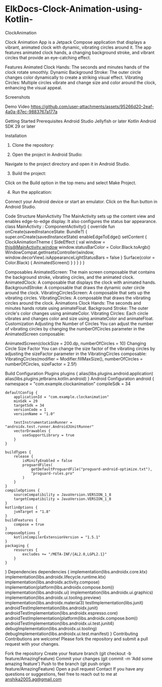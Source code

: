 # ElkDocs-Clock-Animation-using-Kotlin-
ClockAnimation

Clock Animation App is a Jetpack Compose application that displays a vibrant, animated clock with dynamic, vibrating circles around it. The app features animated clock hands, a changing background stroke, and vibrant circles that provide an eye-catching effect.

Features
Animated Clock Hands: The seconds and minutes hands of the clock rotate smoothly.
Dynamic Background Stroke: The outer circle changes color dynamically to create a striking visual effect.
Vibrating Circles: Multiple circles vibrate and change size and color around the clock, enhancing the visual appeal.

Screenshots

Demo Video
https://github.com/user-attachments/assets/95266d20-2eaf-4a0a-87ec-9883767a177a

Getting Started
Prerequisites
Android Studio Jellyfish or later
Kotlin
Android SDK 29 or later

Installation
1. Clone the repository:
   
2. Open the project in Android Studio:

 Navigate to the project directory and open it in Android Studio.

3. Build the project:

Click on the Build option in the top menu and select Make Project.

4. Run the application:

Connect your Android device or start an emulator. Click on the Run button in Android Studio.

Code Structure
MainActivity
The MainActivity sets up the content view and enables edge-to-edge display. It also configures the status bar appearance.
class MainActivity : ComponentActivity() {
    override fun onCreate(savedInstanceState: Bundle?) {
        super.onCreate(savedInstanceState)
        enableEdgeToEdge()
        setContent {
            ClockAnimationTheme {
                SideEffect {
                    val window = this@MainActivity.window
                    window.statusBarColor = Color.Black.toArgb()
                    WindowCompat.getInsetsController(window, window.decorView).isAppearanceLightStatusBars = false
                }
                Surface(color = Color.Black) {
                    AnimatedScreen()
                }
            }
        }
    }
}

Composables
AnimatedScreen: The main screen composable that contains the background stroke, vibrating circles, and the animated clock.
AnimatedClock: A composable that displays the clock with animated hands.
BackgroundStroke: A composable that draws the dynamic outer circle around the clock.
VibratingCirclesScreen: A composable that sets up the vibrating circles.
VibratingCircles: A composable that draws the vibrating circles around the clock.
Animations
Clock Hands: The seconds and minutes hands rotate using animateFloat.
Background Stroke: The outer circle's color changes using animateColor.
Vibrating Circles: Each circle vibrates and changes color and size using animateColor and animateFloat.
Customization
Adjusting the Number of Circles
You can adjust the number of vibrating circles by changing the numberOfCircles parameter in the AnimatedScreen composable:

AnimatedScreen(clockSize = 200.dp, numberOfCircles = 10)
Changing Circle Size Factor
You can change the size factor of the vibrating circles by adjusting the sizeFactor parameter in the VibratingCircles composable:
VibratingCircles(modifier = Modifier.fillMaxSize(), numberOfCircles = numberOfCircles, sizeFactor = 2.5f) 

Build Configuration
Plugins
plugins {
    alias(libs.plugins.android.application)
    alias(libs.plugins.jetbrains.kotlin.android)
}
Android Configuration
android {
    namespace = "com.example.clockanimation"
    compileSdk = 34

    defaultConfig {
        applicationId = "com.example.clockanimation"
        minSdk = 29
        targetSdk = 34
        versionCode = 1
        versionName = "1.0"

        testInstrumentationRunner = "androidx.test.runner.AndroidJUnitRunner"
        vectorDrawables {
            useSupportLibrary = true
        }
    }

    buildTypes {
        release {
            isMinifyEnabled = false
            proguardFiles(
                getDefaultProguardFile("proguard-android-optimize.txt"),
                "proguard-rules.pro"
            )
        }
    }
    compileOptions {
        sourceCompatibility = JavaVersion.VERSION_1_8
        targetCompatibility = JavaVersion.VERSION_1_8
    }
    kotlinOptions {
        jvmTarget = "1.8"
    }
    buildFeatures {
        compose = true
    }
    composeOptions {
        kotlinCompilerExtensionVersion = "1.5.1"
    }
    packaging {
        resources {
            excludes += "/META-INF/{AL2.0,LGPL2.1}"
        }
    }
}
Dependencies
dependencies {
    implementation(libs.androidx.core.ktx)
    implementation(libs.androidx.lifecycle.runtime.ktx)
    implementation(libs.androidx.activity.compose)
    implementation(platform(libs.androidx.compose.bom))
    implementation(libs.androidx.ui)
    implementation(libs.androidx.ui.graphics)
    implementation(libs.androidx.ui.tooling.preview)
    implementation(libs.androidx.material3)
    testImplementation(libs.junit)
    androidTestImplementation(libs.androidx.junit)
    androidTestImplementation(libs.androidx.espresso.core)
    androidTestImplementation(platform(libs.androidx.compose.bom))
    androidTestImplementation(libs.androidx.ui.test.junit4)
    debugImplementation(libs.androidx.ui.tooling)
    debugImplementation(libs.androidx.ui.test.manifest)
}
Contributing
Contributions are welcome! Please fork the repository and submit a pull request with your changes.

Fork the repository
Create your feature branch (git checkout -b feature/AmazingFeature)
Commit your changes (git commit -m 'Add some amazing feature')
Push to the branch (git push origin feature/AmazingFeature)
Open a pull request
Contact
If you have any questions or suggestions, feel free to reach out to me at anshika2005.ag@gmail.com


